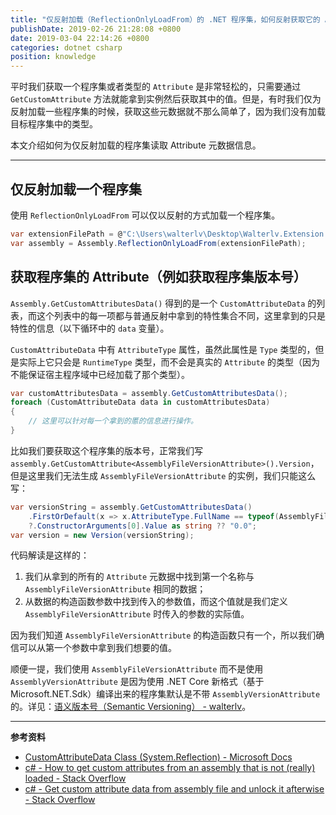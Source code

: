 ```yaml
---
title: "仅反射加载（ReflectionOnlyLoadFrom）的 .NET 程序集，如何反射获取它的 Attribute 元数据呢？"
publishDate: 2019-02-26 21:28:08 +0800
date: 2019-03-04 22:14:26 +0800
categories: dotnet csharp
position: knowledge
---
```


平时我们获取一个程序集或者类型的 `Attribute` 是非常轻松的，只需要通过 `GetCustomAttribute` 方法就能拿到实例然后获取其中的值。但是，有时我们仅为反射加载一些程序集的时候，获取这些元数据就不那么简单了，因为我们没有加载目标程序集中的类型。

本文介绍如何为仅反射加载的程序集读取 Attribute 元数据信息。

---

<div id="toc"></div>

## 仅反射加载一个程序集

使用 `ReflectionOnlyLoadFrom` 可以仅以反射的方式加载一个程序集。

```csharp
var extensionFilePath = @"C:\Users\walterlv\Desktop\Walterlv.Extension.dll";
var assembly = Assembly.ReflectionOnlyLoadFrom(extensionFilePath);
```

## 获取程序集的 Attribute（例如获取程序集版本号）

`Assembly.GetCustomAttributesData()` 得到的是一个 `CustomAttributeData` 的列表，而这个列表中的每一项都与普通反射中拿到的特性集合不同，这里拿到的只是特性的信息（以下循环中的 `data` 变量）。

`CustomAttributeData` 中有 `AttributeType` 属性，虽然此属性是 `Type` 类型的，但是实际上它只会是 `RuntimeType` 类型，而不会是真实的 `Attribute` 的类型（因为不能保证宿主程序域中已经加载了那个类型）。

```csharp
var customAttributesData = assembly.GetCustomAttributesData();
foreach (CustomAttributeData data in customAttributesData)
{
    // 这里可以针对每一个拿到的慝的信息进行操作。
}
```

比如我们要获取这个程序集的版本号，正常我们写 `assembly.GetCustomAttribute<AssemblyFileVersionAttribute>().Version`，但是这里我们无法生成 `AssemblyFileVersionAttribute` 的实例，我们只能这么写：

```csharp
var versionString = assembly.GetCustomAttributesData()
    .FirstOrDefault(x => x.AttributeType.FullName == typeof(AssemblyFileVersionAttribute).FullName)
    ?.ConstructorArguments[0].Value as string ?? "0.0";
var version = new Version(versionString);
```

代码解读是这样的：

1. 我们从拿到的所有的 `Attribute` 元数据中找到第一个名称与 `AssemblyFileVersionAttribute` 相同的数据；
1. 从数据的构造函数参数中找到传入的参数值，而这个值就是我们定义 `AssemblyFileVersionAttribute` 时传入的参数的实际值。

因为我们知道 `AssemblyFileVersionAttribute` 的构造函数只有一个，所以我们确信可以从第一个参数中拿到我们想要的值。

顺便一提，我们使用 `AssemblyFileVersionAttribute` 而不是使用 `AssemblyVersionAttribute` 是因为使用 .NET Core 新格式（基于 Microsoft.NET.Sdk）编译出来的程序集默认是不带 `AssemblyVersionAttribute` 的。详见：[语义版本号（Semantic Versioning） - walterlv](/post/semantic-version)。

---

**参考资料**

- [CustomAttributeData Class (System.Reflection) - Microsoft Docs](https://docs.microsoft.com/en-us/dotnet/api/system.reflection.customattributedata)
- [c# - How to get custom attributes from an assembly that is not (really) loaded - Stack Overflow](https://stackoverflow.com/q/1459565/6233938)
- [c# - Get custom attribute data from assembly file and unlock it afterwise - Stack Overflow](https://stackoverflow.com/q/37420518/6233938)
